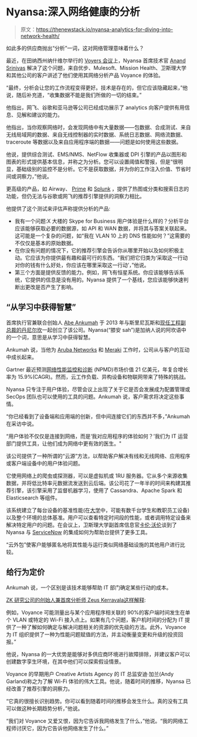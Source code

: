 # Nyansa:深入网络健康的分析

> 原文：<https://thenewstack.io/nyansa-analytics-for-diving-into-network-health/>

如此多的供应商抛出“分析”一词，这对网络管理意味着什么？

最近，在田纳西州纳什维尔举行的 [Voyers 会议](https://www.nyansa.com/voyers/)上，Nyansa 首席技术官 [Anand Srinivas](https://www.linkedin.com/in/anand-srinivas-5019a89/) 解决了这个问题，来自优步、Mulesoft、Mission Health、卫斯理大学和其他公司的客户讲述了他们使用其网络分析产品 Voyance 的体验。

“最终，分析会让您的工作流程变得更好。技术是存在的，但它应该隐藏起来，”他说，随后补充道，“收集数据不能是我们所做的一切的结束。”

他指出，网飞、谷歌和亚马逊等公司已经成功展示了 analytics 向客户提供有用信息、见解和建议的能力。

他指出，当你观察网络时，会发现网络中有大量数据——包数据、合成测试、来自无线局域网的数据、来自无线控制器的实时数据、系统日志数据、网络流数据、traceroute 等数据以及来自应用程序端的数据——问题是如何使用这些数据。

他说，提供综合测试、EMS/NMS、NetFlow 收集器或 DPI 引擎的产品以图形和图表的形式提供基本信息，并称之为分析。您可以设置阈值和警报，但是“很明显，基础级别的监控不是分析。它不是获取数据，并为你的工作注入价值、节省时间或洞察力，”他说。

更高级的产品，如 Airway、 [Prime](https://www.cisco.com/c/en/us/products/cloud-systems-management/prime-network/index.html) 和 [Splunk](https://www.splunk.com/) ，提供了热图或分类和搜索日志的功能，但仍无法与谷歌或网飞的推荐引擎提供的洞察力相比。

他提供了这个测试来评估声称提供分析的产品:

*   我有一个问题:X 大楼的 Skype for Business 用户体验是什么样的？分析平台应该能够获取必要的数据源，如 API 和 WAN 数据，并将其与答案关联起来。这可能是一个复杂的问题，如“我在 VLAN 10 上的 DNS 性能如何？”这需要的不仅仅是基本的原始数据。
*   在你没有问题的情况下，它的推荐引擎会告诉你从哪里开始以及如何积极主动。它应该为你提供最有趣和最可行的东西。“我们把它归类为‘采取这一行动对你的钱有什么好处，你应该在哪里采取这一行动’，”他说。
*   第三个方面是提供反馈的能力。例如，网飞有恒星系统。你应该能够告诉系统，它提供的信息是没有用的。Nyansa 提供了一个基线，您应该能够快速判断出更改是否产生了影响。

## “从学习中获得智慧”

首席执行官兼联合创始人 [Abe Ankumah](https://www.linkedin.com/in/abeankumah/) 于 2013 年与斯里尼瓦斯和[现任工程副总裁的丹尼尔坎](https://www.linkedin.com/in/daniel-kan-4502482/)一起创立了该公司。Nyansa(“膝安 sah”)是加纳人说的阿坎语中的一个词，意思是从学习中获得智慧。

Ankumah 说，当他为 [Aruba Networks](http://www.arubanetworks.com/) 和 [Meraki](https://meraki.cisco.com/) 工作时，公司从与客户的互动中成长起来。

Gartner 最近预测[网络性能监控和诊断](https://www.networkworld.com/article/3267851/network-monitoring/network-performance-monitoring-market-poised-for-explosive-growth.html) (NPMD)市场价值 21 亿美元，年复合增长率为 15.9%(CAGR)。然而，云工作负载、异构设备和物联网带来了特殊的挑战。

Nyansa 只专注于用户体验，尽管会议上出现了关于它是否会发展成为配置管理或 SecOps 团队也可以使用的工具的问题。Ankumah 说，客户需求将决定这些事情。

“你已经看到了设备端和应用端的创新，但中间连接它们的东西并不多，”Ankumah 在采访中说。

“用户体验不仅仅是连接到网络，而是‘我对应用程序的体验如何？’我们为 IT 运营部门提供工具，让他们成为网络中更有效的医生。"

该公司提供了一种所谓的“云源”方法，以帮助客户解决有线和无线网络、应用程序或客户端设备中的用户体验问题。

它使用网络上的爬虫或探测器，可以是虚拟机或 1RU 服务器。它从多个来源收集数据，并将低比特率元数据流发送到云后端。该公司花了一年半的时间来构建其推荐引擎，该引擎采用了监督机器学习，使用了 Cassandra、Apache Spark 和 Elasticsearch 等组件。

该系统建立了每台设备的基准性能(在[大学](https://www.nyansa.com/news/press-releases/nyansa-eight-universities-team-deliver-customized-user-performance-management-solutions-%E2%80%A8for-u-s-research-education-community/)中，可能有数千台学生和教职员工设备)以及整个环境的总体基准。用户可以查看特定时间段的性能，或者调用特定设备来解决特定用户的问题。在会议上，卫斯理大学副首席信息官[卡伦·沃伦](https://www.linkedin.com/in/karenvwarren/)谈到了 Nyansa 与 [ServiceNow](https://www.servicenow.com/) 的集成如何为帮助台提供了更多工具。

“云外包”使客户能够匿名地将其性能与运行类似网络基础设施的其他用户进行比较。

## 给行为定价

Ankumah 说，一个区别是该技术能够帮助 IT 部门确定某些行动的成本。

[ZK 研究公司的创始人兼首席分析师 Zeus Kerravala](https://www.linkedin.com/in/zkerravala/)[这样解释](http://zkresearch.com/blog/2017/02/startup-nyansa-helps-companies-quantify-the-impact-of-application-performance/):

例如，Voyance 可能测量出与某个应用程序相关联的 90%的客户端时间发生在单个 VLAN 或特定的 Wi-Fi 接入点上。如果有几个问题，客户机时间的分配为 IT 提供了一种了解如何确定与解决问题相关的资源的优先级的方法。此外，Voyance 为 IT 组织提供了一种为性能问题赋值的方法，并主动衡量变更和升级的投资回报。”

他说，Nyansa 的一大优势是能够对多供应商环境进行故障排除，并建议客户可以创建数字孪生环境，在其中他们可以探索假设情景。

Voyance 的早期用户 Creative Artists Agency 的 IT 总监安迪·加兰(Andy Garland)称之为了解 Wi-Fi 体验的伟大工具。他说，随着时间的推移，Nyansa 已经改善了推荐引擎的洞察力。

“它真的很擅长识别趋势。你可以看到随着时间的推移会发生什么。真的没有工具可以做这种长期趋势分析，”他说。

“我们对 Voyance 又爱又恨，因为它告诉我网络发生了什么，”他说。“我的网络工程师讨厌它，因为它告诉他网络发生了什么。”

<svg xmlns:xlink="http://www.w3.org/1999/xlink" viewBox="0 0 68 31" version="1.1"><title>Group</title> <desc>Created with Sketch.</desc></svg>